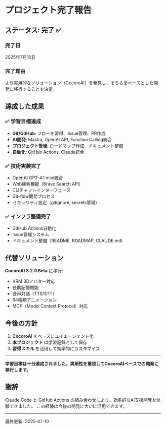 # プロジェクト完了報告

## ステータス: 完了 ✅

### 完了日
2025年7月10日

### 完了理由
より実用的なソリューション（CocoroAI）を発見し、そちらをベースとした開発に移行することを決定。

## 達成した成果

### ✅ 学習目標達成
- **Git/GitHub**: フローを習得、Issue管理、PR作成
- **AI開発**: Mastra, OpenAI API, Function Calling統合
- **プロジェクト管理**: ロードマップ作成、ドキュメント整備
- **自動化**: GitHub Actions, Claude統合

### ✅ 技術実装完了
- OpenAI GPT-4.1 mini統合
- Web検索機能（Brave Search API）
- CLIチャットインターフェース
- Git-flow開発プロセス
- セキュリティ設定（gitignore, secrets管理）

### ✅ インフラ整備完了
- GitHub Actions自動化
- Issue管理システム
- ドキュメント整備（README, ROADMAP, CLAUDE.md）

## 代替ソリューション

**CocoroAI 3.2.0 Beta** に移行:
- VRM 3Dアバター対応
- 長期記憶機能
- 音声対話（TTS/STT）
- 94種類アニメーション
- MCP（Model Context Protocol）対応

## 今後の方針

1. **CocoroAI** をベースにユイエージェント化
2. **本プロジェクト** は学習記録として保存
3. **習得スキル** を活用して効率的にカスタマイズ

---

**学習目標は十分達成されました。実用性を重視してCocoroAIベースでの開発に移行します。**

## 謝辞

Claude Code と GitHub Actions の組み合わせにより、効率的なAI支援開発を体験できました。
この経験は今後の開発に大いに活用できます。

---
最終更新: 2025-07-10